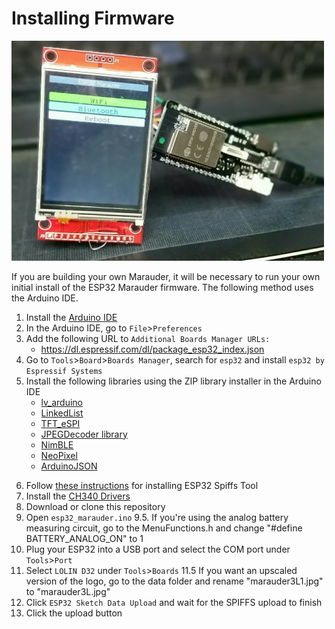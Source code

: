 # Installing Firmware

<p align="left">
  <img alt="ESP32 WROOM-32U" src="https://github.com/justcallmekoko/ESP32Marauder/blob/master/pictures/diy.png?raw=true" width="500">
</p>

If you are building your own Marauder, it will be necessary to run your own initial install of the ESP32 Marauder firmware. The following method uses the Arduino IDE. 

1. Install the [Arduino IDE](https://www.arduino.cc/en/main/software)
2. In the Arduino IDE, go to `File`>`Preferences`
3. Add the following URL to `Additional Boards Manager URLs:`
    - https://dl.espressif.com/dl/package_esp32_index.json
4. Go to `Tools`>`Board`>`Boards Manager`, search for `esp32` and install `esp32 by Espressif Systems`
5. Install the following libraries using the ZIP library installer in the Arduino IDE
    - [lv_arduino](https://github.com/lvgl/lv_arduino)
    - [LinkedList](https://github.com/ivanseidel/LinkedList)
    - [TFT_eSPI](https://github.com/justcallmekoko/TFT_eSPI)
    - [JPEGDecoder library](https://github.com/Bodmer/JPEGDecoder)
    - [NimBLE](https://github.com/h2zero/NimBLE-Arduino)
    - [NeoPixel](https://github.com/adafruit/Adafruit_NeoPixel)
    - [ArduinoJSON](https://github.com/bblanchon/ArduinoJson/releases/tag/v5.13.5)
<!---6. Install Bodmer's [TFT_eSPI](https://github.com/Bodmer/TFT_eSPI) library in your Arduino IDE--->
6. Follow [these instructions](https://github.com/me-no-dev/arduino-esp32fs-plugin) for installing ESP32 Spiffs Tool
7. Install the [CH340 Drivers](https://github.com/justcallmekoko/ESP32Marauder/blob/master/Drivers/CH34x_Install_Windows_v3_4.EXE)
8. Download or clone this repository
9. Open `esp32_marauder.ino`
9.5. If you're using the analog battery measuring circuit, go to the MenuFunctions.h and change "#define BATTERY_ANALOG_ON" to 1
10. Plug your ESP32 into a USB port and select the COM port under `Tools`>`Port`
11. Select `LOLIN D32` under `Tools`>`Boards`
11.5 If you want an upscaled version of the logo, go to the data folder and rename "marauder3L1.jpg" to "marauder3L.jpg"
12. Click `ESP32 Sketch Data Upload` and wait for the SPIFFS upload to finish
13. Click the upload button